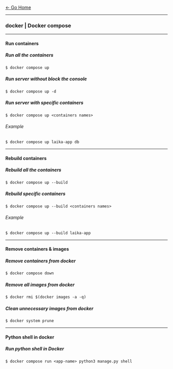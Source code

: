 [&#8592; Go Home](../README.md)

---

### docker | Docker compose

---

#### Run containers

##### Run all the containers
```
$ docker compose up
```

##### Run server without block the console
```
$ docker compose up -d
```

##### Run server with specific containers
```
$ docker compose up <containers names>
```

###### Example
```
$ docker compose up laika-app db
```

---

#### Rebuild containers

##### Rebuild all the containers
```
$ docker compose up --build
```

##### Rebuild specific containers
```
$ docker compose up --build <containers names>
```

###### Example
```
$ docker compose up --build laika-app
```

---

#### Remove containers & images

##### Remove containers from docker
```
$ docker compose down
```

##### Remove all images from docker
```
$ docker rmi $(docker images -a -q)
```

##### Clean unnecessary images from docker
```
$ docker system prune
```

---

#### Python shell in docker

##### Run python shell in Docker
```
$ docker compose run <app-name> python3 manage.py shell
```
